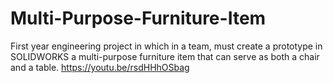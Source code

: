 # Multi-Purpose-Furniture-Item
First year engineering project in which in a team, must create a prototype in SOLIDWORKS a multi-purpose furniture item that can serve as both a chair and a table.
https://youtu.be/rsdHHhOSbag
